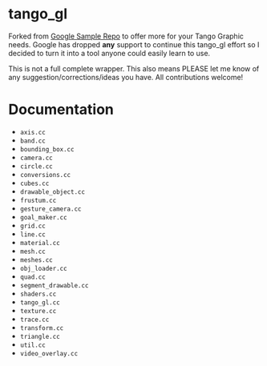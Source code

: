 # tango_gl
Forked from [Google Sample Repo](https://github.com/googlesamples/tango-examples-c) to offer more for your Tango Graphic needs. Google has dropped **any** support to continue this tango_gl effort so I decided to turn it into a tool anyone could easily learn to use.

This is not a full complete wrapper. This also means PLEASE let me know of any suggestion/corrections/ideas you have. All contributions welcome!

# Documentation

* `axis.cc`
* `band.cc`
* `bounding_box.cc`
* `camera.cc`
* `circle.cc`
* `conversions.cc`
* `cubes.cc`
* `drawable_object.cc`
* `frustum.cc`
* `gesture_camera.cc`
* `goal_maker.cc`
* `grid.cc`
* `line.cc`
* `material.cc`
* `mesh.cc`
* `meshes.cc`
* `obj_loader.cc`
* `quad.cc`
* `segment_drawable.cc`
* `shaders.cc`
* `tango_gl.cc`
* `texture.cc`
* `trace.cc`
* `transform.cc`
* `triangle.cc`
* `util.cc`
* `video_overlay.cc`